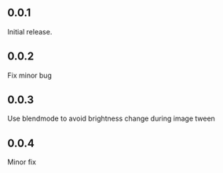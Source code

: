 ## 0.0.1

Initial release. 

## 0.0.2

Fix minor bug

## 0.0.3

Use blendmode to avoid brightness change during image tween

## 0.0.4

Minor fix
